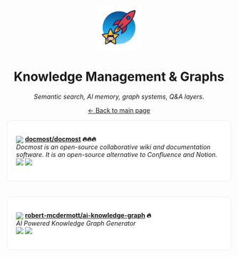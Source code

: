 <p align="center"><img src="../assets/awesome-logo.png" width="100" alt="Awesome Repos"/></p>
<h1 align="center">Knowledge Management & Graphs</h1>
<p align="center"><i>Semantic search, AI memory, graph systems, Q&A layers.</i></p>

<p align="center"><a href="../README.md">← Back to main page</a></p>

<div align="left" style="border:1px solid #eee; border-radius:10px; padding:18px 20px; background:#fff;">

<img src="https://avatars.githubusercontent.com/u/150462874?v=4" width="32" style="vertical-align:middle;"/> <strong><a href="https://github.com/docmost/docmost">docmost/docmost</a> 🔥🔥🔥</strong><br/>
<em>Docmost is an open-source collaborative wiki and documentation software. It is an open-source alternative to Confluence and Notion.</em><br/>
<span>
<a href="https://github.com/docmost/docmost/stargazers"><img src="https://img.shields.io/github/stars/docmost/docmost?style=flat-square&labelColor=343b41"></a>
<a href="https://github.com/docmost/docmost/network/members"><img src="https://img.shields.io/github/forks/docmost/docmost?style=flat-square&labelColor=343b41"></a>
</span>
</div><br><br>

<div align="left" style="border:1px solid #eee; border-radius:10px; padding:18px 20px; background:#fff;">

<img src="https://avatars.githubusercontent.com/u/7399563?v=4" width="32" style="vertical-align:middle;"/> <strong><a href="https://github.com/robert-mcdermott/ai-knowledge-graph">robert-mcdermott/ai-knowledge-graph</a> 🔥</strong><br/>
<em>AI Powered Knowledge Graph Generator</em><br/>
<span>
<a href="https://github.com/robert-mcdermott/ai-knowledge-graph/stargazers"><img src="https://img.shields.io/github/stars/robert-mcdermott/ai-knowledge-graph?style=flat-square&labelColor=343b41"></a>
<a href="https://github.com/robert-mcdermott/ai-knowledge-graph/network/members"><img src="https://img.shields.io/github/forks/robert-mcdermott/ai-knowledge-graph?style=flat-square&labelColor=343b41"></a>
</span>
</div><br><br>

